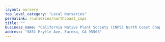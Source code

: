 ```yaml
---
layout: nursery 
top_level_category: "Local Nurseries"
permalink: /nurseries/northcoast_cnps
title: ""
business_name: "California Native Plant Society (CNPS) North Coast Chapter Nursery"
address: "5851 Mrytle Ave, Eureka, CA 95503" 
---
```


